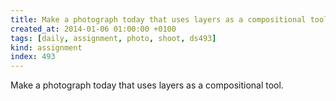 ```yaml
---
title: Make a photograph today that uses layers as a compositional tool.
created_at: 2014-01-06 01:00:00 +0100
tags: [daily, assignment, photo, shoot, ds493]
kind: assignment
index: 493
---
```


Make a photograph today that uses layers as a compositional tool.
